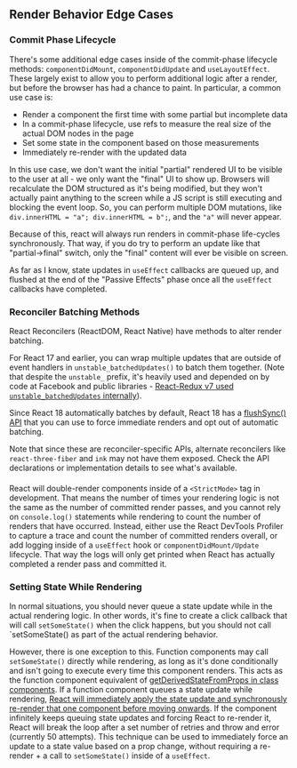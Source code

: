 ## Render Behavior Edge Cases

### Commit Phase Lifecycle

There's some additional edge cases inside of the commit-phase lifecycle methods: `componentDidMount`, `componentDidUpdate` and `useLayoutEffect`. These largely exist to allow you to perform additional logic after a render, but before the browser has had a chance to paint. In particular, a common use case is:

- Render a component the first time with some partial but incomplete data
- In a commit-phase lifecycle, use refs to measure the real size of the actual DOM nodes in the page
- Set some state in the component based on those measurements
- Immediately re-render with the updated data

In this use case, we don't want the initial "partial" rendered UI to be visible to the user at all - we only want the "final" UI to show up. Browsers will recalculate the DOM structured as it's being modified, but they won't actually paint anything to the screen while a JS script is still executing and blocking the event loop. So, you can perform multiple DOM mutations, like `div.innerHTML = "a"; div.innerHTML = b";`, and the `"a"` will never appear.

Because of this, react will always run renders in commit-phase life-cycles synchronously. That way, if you do try to perform an update like that "partial->final" switch, only the "final" content will ever be visible on screen.

As far as I know, state updates in `useEffect` callbacks are queued up, and flushed at the end of the "Passive Effects" phase once all the `useEffect` callbacks have completed.

### Reconciler Batching Methods

React Reconcilers (ReactDOM, React Native) have methods to alter render batching.

For React 17 and earlier, you can wrap multiple updates that are outside of event handlers in `unstable_batchedUpdates()` to batch them together. (Note that despite the `unstable_` prefix, it's heavily used and depended on by code at Facebook and public libraries - [React-Redux v7 used `unstable_batchedUpdates` internally](https://blog.isquaredsoftware.com/2018/11/react-redux-history-implementation/#use-of-react-s-batched-updates-api)).

Since React 18 automatically batches by default, React 18 has a [flushSync() API](https://react.dev/reference/react-dom/flushSync) that you can use to force immediate renders and opt out of automatic batching.

Note that since these are reconciler-specific APIs, alternate reconcilers like `react-three-fiber` and `ink` may not have them exposed. Check the API declarations or implementation details to see what's available.

#### <StrictMode>

React will double-render components inside of a `<StrictMode>` tag in development. That means the number of times your rendering logic is not the same as the number of committed render passes, and you cannot rely on `console.log()` statements while rendering to count the number of renders that have occurred. Instead, either use the React DevTools Profiler to capture a trace and count the number of committed renders overall, or add logging inside of a `useEffect` hook or `componentDidMount/Update` lifecycle. That way the logs will only get printed when React has actually completed a render pass and committed it.

### Setting State While Rendering

In normal situations, you should never queue a state update while in the actual rendering logic. In other words, it's fine to create a click callback that will call `setSomeState()` when the click happens, but you should not call `setSomeState() as part of the actual rendering behavior.

However, there is one exception to this. Function components may call `setSomeState()` directly while rendering, as long as it's done conditionally and isn't going to execute every time this component renders. This acts as the function component equivalent of [getDerivedStateFromProps in class components](https://legacy.reactjs.org/docs/hooks-faq.html#how-do-i-implement-getderivedstatefromprops). If a function component queues a state update while rendering, [React will immediately apply the state update and synchronously re-render that one component before moving onwards](https://github.com/facebook/react/blob/v18.0.0/packages/react-reconciler/src/ReactFiberHooks.new.js#L430-L469). If the component infinitely keeps queuing state updates and forcing React to re-render it, React will break the loop after a set number of retries and throw and error (currently 50 attempts). This technique can be used to immediately force an update to a state value based on a prop change, without requiring a re-render + a call to `setSomeState()` inside of a `useEffect`.
